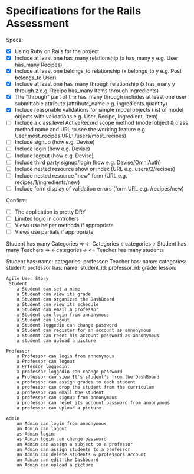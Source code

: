 # Specifications for the Rails Assessment

Specs:
- [x] Using Ruby on Rails for the project
- [x] Include at least one has_many relationship (x has_many y e.g. User has_many Recipes) 
- [x] Include at least one belongs_to relationship (x belongs_to y e.g. Post belongs_to User)
- [x] Include at least one has_many through relationship (x has_many y through z e.g. Recipe has_many Items through Ingredients)
- [x] The "through" part of the has_many through includes at least one user submittable attribute (attribute_name e.g. ingredients.quantity)
- [x] Include reasonable validations for simple model objects (list of model objects with validations e.g. User, Recipe, Ingredient, Item)
- [ ] Include a class level ActiveRecord scope method (model object & class method name and URL to see the working feature e.g. User.most_recipes URL: /users/most_recipes)
- [ ] Include signup (how e.g. Devise)
- [ ] Include login (how e.g. Devise)
- [ ] Include logout (how e.g. Devise)
- [ ] Include third party signup/login (how e.g. Devise/OmniAuth)
- [ ] Include nested resource show or index (URL e.g. users/2/recipes)
- [ ] Include nested resource "new" form (URL e.g. recipes/1/ingredients/new)
- [ ] Include form display of validation errors (form URL e.g. /recipes/new)

Confirm:
- [ ] The application is pretty DRY
- [ ] Limited logic in controllers
- [ ] Views use helper methods if appropriate
- [ ] Views use partials if appropriate

Student has many Categories  =>             <- Categories
                                <-categories->
Student has many Teachers    => <-categories-> <= Teacher has many students

Student has:
    name:
    categories:
    professor:
Teacher has:
    name:
    categories:
    student:
professor has:
    name:
    student_id:
    professor_id:
    grade:
    lesson:

    Agile User Story
     Student
        a Student can set a name
        a Student can view its grade
        a Student can organized the DashBoard
        a Student can view its schedule
        a Student can email a professor
        a Student can login from annonymous
        a Student can logout
        a Student loggedin can change password
        a Student can register for an account as annonymous
        a Student can reset his account password as annonymous
        a student can upload a picture
    
    Professor
        a Professor can login from annonymous
        a Professor can logout
        a Prfessor loggedin:
        a professor loggedin can change password
        a Professor can view It's student's from the DashBoard
        a professor can assign grades to each student 
        a professor can drop the student from the curriculum
        a professor can email the student
        a professor can signup from annonymous 
        a professor can reset its account password from annonymous
        a professor can upload a picture

    Admin
        an Admin can login from annonymous
        an Admin can logout
        as Admin login:
        as Admin login can change password
        an Admin can assign a subject to a professor
        an Admin can assign students to a professor
        an Admin can delete students & professors account 
        an Admin can edit the Dashboard
        an Admin can upload a picture